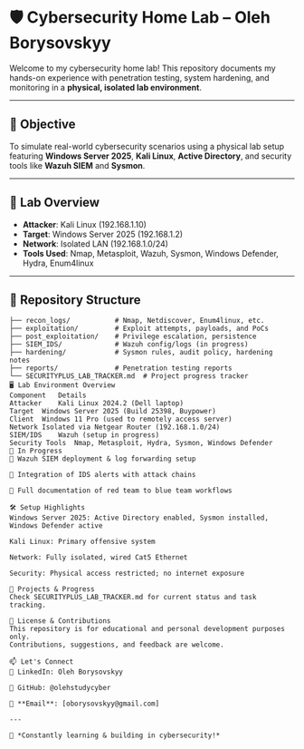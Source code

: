 # 🛡️ Cybersecurity Home Lab – Oleh Borysovskyy

Welcome to my cybersecurity home lab! This repository documents my hands-on experience with penetration testing, system hardening, and monitoring in a **physical, isolated lab environment**.

---

## 🎯 Objective

To simulate real-world cybersecurity scenarios using a physical lab setup featuring **Windows Server 2025**, **Kali Linux**, **Active Directory**, and security tools like **Wazuh SIEM** and **Sysmon**.

---

## 🧪 Lab Overview

- **Attacker**: Kali Linux (192.168.1.10)
- **Target**: Windows Server 2025 (192.168.1.2)
- **Network**: Isolated LAN (192.168.1.0/24)
- **Tools Used**: Nmap, Metasploit, Wazuh, Sysmon, Windows Defender, Hydra, Enum4linux

---

## 📁 Repository Structure

```plaintext
├── recon_logs/           # Nmap, Netdiscover, Enum4linux, etc.
├── exploitation/         # Exploit attempts, payloads, and PoCs
├── post_exploitation/    # Privilege escalation, persistence
├── SIEM_IDS/             # Wazuh config/logs (in progress)
├── hardening/            # Sysmon rules, audit policy, hardening notes
├── reports/              # Penetration testing reports
└── SECURITYPLUS_LAB_TRACKER.md  # Project progress tracker
🖥️ Lab Environment Overview
Component	Details
Attacker	Kali Linux 2024.2 (Dell laptop)
Target	Windows Server 2025 (Build 25398, Buypower)
Client	Windows 11 Pro (used to remotely access server)
Network	Isolated via Netgear Router (192.168.1.0/24)
SIEM/IDS	Wazuh (setup in progress)
Security Tools	Nmap, Metasploit, Hydra, Sysmon, Windows Defender
🚧 In Progress
🔧 Wazuh SIEM deployment & log forwarding setup

📡 Integration of IDS alerts with attack chains

📘 Full documentation of red team to blue team workflows

🛠️ Setup Highlights
Windows Server 2025: Active Directory enabled, Sysmon installed, Windows Defender active

Kali Linux: Primary offensive system

Network: Fully isolated, wired Cat5 Ethernet

Security: Physical access restricted; no internet exposure

🧠 Projects & Progress
Check SECURITYPLUS_LAB_TRACKER.md for current status and task tracking.

📄 License & Contributions
This repository is for educational and personal development purposes only.
Contributions, suggestions, and feedback are welcome.

📫 Let's Connect
🔹 LinkedIn: Oleh Borysovskyy

🔹 GitHub: @olehstudycyber

🔹 **Email**: [oborysovskyy@gmail.com]  

---

🚀 *Constantly learning & building in cybersecurity!*  
